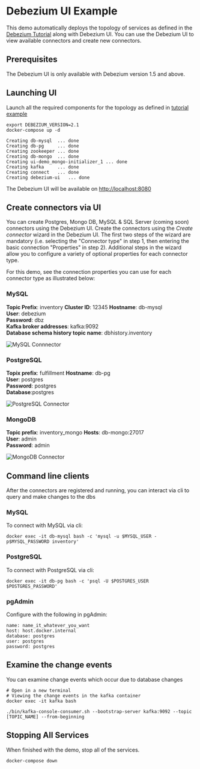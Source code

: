 # Debezium UI Example

This demo automatically deploys the topology of services as defined in the [Debezium Tutorial](../tutorial) along with Debezium UI.  You can use the Debezium UI to view available connectors and create new connectors.

## Prerequisites

The Debezium UI is only available with Debezium version 1.5 and above.

## Launching UI

Launch all the required components for the topology as defined in [tutorial example](../tutorial)

```shell
export DEBEZIUM_VERSION=2.1
docker-compose up -d

Creating db-mysql  ... done
Creating db-pg     ... done
Creating zookeeper ... done
Creating db-mongo  ... done
Creating ui-demo_mongo-initializer_1 ... done
Creating kafka     ... done
Creating connect   ... done
Creating debezium-ui   ... done

```

The Debezium UI will be available on <http://localhost:8080>

## Create connectors via UI

You can create Postgres, Mongo DB, MySQL & SQL Server (coming soon) connectors using the Debezium UI.  Create the connectors using the *Create connector* wizard in the Debezium UI.  The first two steps of the wizard are mandatory (i.e. selecting the "Connector type" in step 1, then entering the basic connection "Properties" in step 2).  Additional steps in the wizard allow you to configure a variety of optional properties for each connector type.

For this demo, see the connection properties you can use for each connector type as illustrated below:

### MySQL

**Topic Prefix**: inventory
**Cluster ID**: 12345
**Hostname**: db-mysql  
**User**: debezium  
**Password**: dbz  
**Kafka broker addresses**: kafka:9092  
**Database schema history topic name**: dbhistory.inventory

![MySQL Connnector](connMySQL.png)

### PostgreSQL

**Topix prefix**: fulfillment
**Hostname**: db-pg  
**User**: postgres  
**Password**: postgres  
**Database**:postgres  

![PostgreSQL Connector](connPostgres.png)

### MongoDB

**Topic prefix**: inventory_mongo
**Hosts**: db-mongo:27017  
**User**: admin  
**Password**: admin

![MongoDB Connector](connMongo.png)

## Command line clients

After the connectors are registered and running, you can interact via cli to query and make changes to the dbs

### MySQL

To connect with MySQL via cli:

```shell
docker exec -it db-mysql bash -c 'mysql -u $MYSQL_USER -p$MYSQL_PASSWORD inventory'

```

### PostgreSQL

To connect with PostgreSQL via cli:

```shell
docker exec -it db-pg bash -c 'psql -U $POSTGRES_USER $POSTGRES_PASSWORD'

```

### pgAdmin

Configure with the following in pgAdmin:

```
name: name_it_whatever_you_want
host: host.docker.internal
database: postgres
user: postgres
password: postgres
```

## Examine the change events

You can examine change events which occur due to database changes

```shell
# Open in a new terminal
# Viewing the change events in the kafka container
docker exec -it kafka bash

./bin/kafka-console-consumer.sh --bootstrap-server kafka:9092 --topic [TOPIC_NAME] --from-beginning

```

## Stopping All Services

When finished with the demo, stop all of the services.

```console
docker-compose down
```
